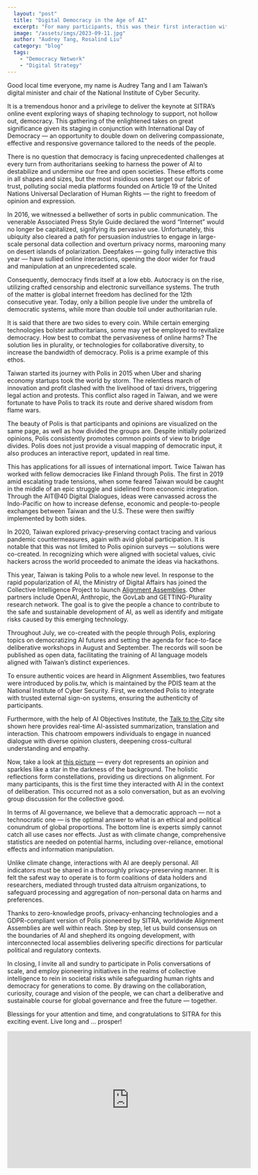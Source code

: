 ```yaml
---
  layout: "post"
  title: "Digital Democracy in the Age of AI"
  excerpt: "For many participants, this was their first interaction with AI in a deliberative context."
  image: "/assets/imgs/2023-09-11.jpg"
  author: "Audrey Tang, Rosalind Liu"
  category: "blog"
  tags: 
    - "Democracy Network"
    - "Digital Strategy"
---
```


Good local time everyone, my name is Audrey Tang and I am Taiwan’s digital minister and chair of the National Institute of Cyber Security.

It is a tremendous honor and a privilege to deliver the keynote at SITRA’s online event exploring ways of shaping technology to support, not hollow out, democracy. This gathering of the enlightened takes on great significance given its staging in conjunction with International Day of Democracy — an opportunity to double down on delivering compassionate, effective and responsive governance tailored to the needs of the people.

There is no question that democracy is facing unprecedented challenges at every turn from authoritarians seeking to harness the power of AI to destabilize and undermine our free and open societies. These efforts come in all shapes and sizes, but the most insidious ones target our fabric of trust, polluting social media platforms founded on Article 19 of the United Nations Universal Declaration of Human Rights — the right to freedom of opinion and expression.

In 2016, we witnessed a bellwether of sorts in public communication. The venerable Associated Press Style Guide declared the word “Internet” would no longer be capitalized, signifying its pervasive use. Unfortunately, this ubiquity also cleared a path for persuasion industries to engage in large-scale personal data collection and overturn privacy norms, marooning many on desert islands of polarization. Deepfakes — going fully interactive this year — have sullied online interactions, opening the door wider for fraud and manipulation at an unprecedented scale.

Consequently, democracy finds itself at a low ebb. Autocracy is on the rise, utilizing crafted censorship and electronic surveillance systems. The truth of the matter is global internet freedom has declined for the 12th consecutive year. Today, only a billion people live under the umbrella of democratic systems, while more than double toil under authoritarian rule.

It is said that there are two sides to every coin. While certain emerging technologies bolster authoritarians, some may yet be employed to revitalize democracy. How best to combat the pervasiveness of online harms? The solution lies in plurality, or technologies for collaborative diversity, to increase the bandwidth of democracy. Polis is a prime example of this ethos.

Taiwan started its journey with Polis in 2015 when Uber and sharing economy startups took the world by storm. The relentless march of innovation and profit clashed with the livelihood of taxi drivers, triggering legal action and protests. This conflict also raged in Taiwan, and we were fortunate to have Polis to track its route and derive shared wisdom from flame wars.

The beauty of Polis is that participants and opinions are visualized on the same page, as well as how divided the groups are. Despite initially polarized opinions, Polis consistently promotes common points of view to bridge divides. Polis does not just provide a visual mapping of democratic input, it also produces an interactive report, updated in real time.

This has applications for all issues of international import. Twice Taiwan has worked with fellow democracies like Finland through Polis. The first in 2019 amid escalating trade tensions, when some feared Taiwan would be caught in the middle of an epic struggle and sidelined from economic integration. Through the AIT@40 Digital Dialogues, ideas were canvassed across the Indo-Pacific on how to increase defense, economic and people-to-people exchanges between Taiwan and the U.S. These were then swiftly implemented by both sides.

In 2020, Taiwan explored privacy-preserving contact tracing and various pandemic countermeasures, again with avid global participation. It is notable that this was not limited to Polis opinion surveys — solutions were co-created. In recognizing which were aligned with societal values, civic hackers across the world proceeded to animate the ideas via hackathons.

This year, Taiwan is taking Polis to a whole new level. In response to the rapid popularization of AI, the Ministry of Digital Affairs has joined the Collective Intelligence Project to launch [Alignment Assemblies](https://cip.org/alignmentassemblies). Other partners include OpenAI, Anthropic, the GovLab and GETTING-Plurality research network. The goal is to give the people a chance to contribute to the safe and sustainable development of AI, as well as identify and mitigate risks caused by this emerging technology.

Throughout July, we co-created with the people through Polis, exploring topics on democratizing AI futures and setting the agenda for face-to-face deliberative workshops in August and September. The records will soon be published as open data, facilitating the training of AI language models aligned with Taiwan’s distinct experiences.

To ensure authentic voices are heard in Alignment Assemblies, two features were introduced by polis.tw, which is maintained by the PDIS team at the National Institute of Cyber Security. First, we extended Polis to integrate with trusted external sign-on systems, ensuring the authenticity of participants.

Furthermore, with the help of AI Objectives Institute, the [Talk to the City](https://www.talktothe.city/) site shown here provides real-time AI-assisted summarization, translation and interaction. This chatroom empowers individuals to engage in nuanced dialogue with diverse opinion clusters, deepening cross-cultural understanding and empathy.

Now, take a look at [this picture](https://talk.polis.tw/) — every dot represents an opinion and sparkles like a star in the darkness of the background. The holistic reflections form constellations, providing us directions on alignment. For many participants, this is the first time they interacted with AI in the context of deliberation. This occurred not as a solo conversation, but as an evolving group discussion for the collective good.

In terms of AI governance, we believe that a democratic approach — not a technocratic one — is the optimal answer to what is an ethical and political conundrum of global proportions. The bottom line is experts simply cannot catch all use cases nor effects. Just as with climate change, comprehensive statistics are needed on potential harms, including over-reliance, emotional effects and information manipulation.

Unlike climate change, interactions with AI are deeply personal. All indicators must be shared in a thoroughly privacy-preserving manner. It is felt the safest way to operate is to form coalitions of data holders and researchers, mediated through trusted data altruism organizations, to safeguard processing and aggregation of non-personal data on harms and preferences.

Thanks to zero-knowledge proofs, privacy-enhancing technologies and a GDPR-compliant version of Polis pioneered by SITRA, worldwide Alignment Assemblies are well within reach. Step by step, let us build consensus on the boundaries of AI and shepherd its ongoing development, with interconnected local assemblies delivering specific directions for particular political and regulatory contexts.

In closing, I invite all and sundry to participate in Polis conversations of scale, and employ pioneering initiatives in the realms of collective intelligence to rein in societal risks while safeguarding human rights and democracy for generations to come. By drawing on the collaboration, curiosity, courage and vision of the people, we can chart a deliberative and sustainable course for global governance and free the future — together.

Blessings for your attention and time, and congratulations to SITRA for this exciting event. Live long and … prosper!

<iframe width="560" height="315" src="https://www.youtube.com/embed/Z6wLJ_lDsks" frameborder="0" allowfullscreen></iframe>
